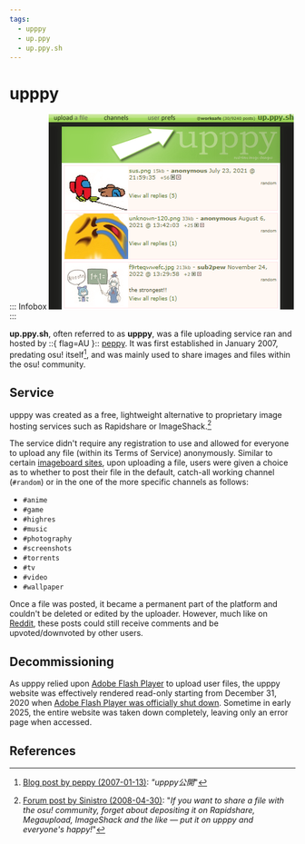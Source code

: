 ```yaml
---
tags:
  - upppy
  - up.ppy
  - up.ppy.sh
---
```


# upppy

::: Infobox
![Snapshot of the up.ppy.sh page](img/upppyScreenshot.png "Snapshot of the upppy website, as taken in 2023 by the Internet Archive")
:::

**up.ppy.sh**, often referred to as **upppy**, was a file uploading service ran and hosted by ::{ flag=AU }:: [peppy](https://osu.ppy.sh/users/2). It was first established in January 2007, predating osu! itself[^upppy-launch-date-ref], and was mainly used to share images and files within the osu! community.

## Service

upppy was created as a free, lightweight alternative to proprietary image hosting services such as Rapidshare or ImageShack.[^upppy-image-hosting-ref]

The service didn't require any registration to use and allowed for everyone to upload any file (within its Terms of Service) anonymously. Similar to certain [imageboard sites](https://en.wikipedia.org/wiki/Imageboard), upon uploading a file, users were given a choice as to whether to post their file in the default, catch-all working channel (`#random`) or in the one of the more specific channels as follows:

   - `#anime`
   - `#game`
   - `#highres`
   - `#music`
   - `#photography`
   - `#screenshots`
   - `#torrents`
   - `#tv`
   - `#video`
   - `#wallpaper`

Once a file was posted, it became a permanent part of the platform and couldn't be deleted or edited by the uploader. However, much like on [Reddit](/wiki/Community/Reddit), these posts could still receive comments and be upvoted/downvoted by other users.

## Decommissioning

As upppy relied upon [Adobe Flash Player](https://en.wikipedia.org/wiki/Adobe_Flash_Player) to upload user files, the upppy website was effectively rendered read-only starting from December 31, 2020 when [Adobe Flash Player was officially shut down](https://www.adobe.com/id_en/products/flashplayer/end-of-life-alternative.html). Sometime in early 2025, the entire website was taken down completely, leaving only an error page when accessed.

## References

[^upppy-launch-date-ref]: [Blog post by peppy (2007-01-13)](https://pe.ppy.sh/2007/01/193/): *"upppy公開*"
[^upppy-image-hosting-ref]: [Forum post by Sinistro (2008-04-30)](https://osu.ppy.sh/community/forums/topics/2974): "*If you want to share a file with the osu! community, forget about depositing it on Rapidshare, Megaupload, ImageShack and the like — put it on upppy and everyone's happy!*"
